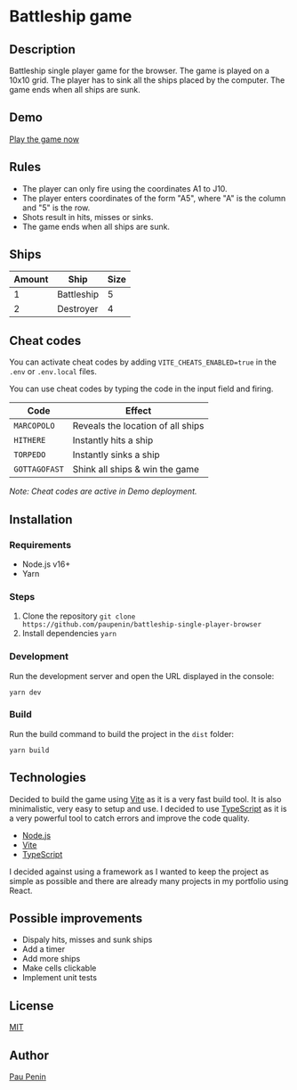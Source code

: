 # Battleship game

## Description
Battleship single player game for the browser. The game is played on a 10x10 grid. The player has to sink all the ships placed by the computer. The game ends when all ships are sunk.

## Demo
[Play the game now](https://battleship-single-player-browser.vercel.app/)

## Rules
- The player can only fire using the coordinates A1 to J10.
- The player enters coordinates of the form "A5", where "A" is the column and "5" is the row.
- Shots result in hits, misses or sinks.
- The game ends when all ships are sunk.

## Ships

| Amount | Ship | Size |
| --- | --- | --- |
| 1 | Battleship | 5 |
| 2 | Destroyer | 4 |

## Cheat codes

You can activate cheat codes by adding ```VITE_CHEATS_ENABLED=true``` in the `.env` or `.env.local` files.

You can use cheat codes by typing the code in the input field and firing.

| Code | Effect |
| --- | --- |
| `MARCOPOLO` | Reveals the location of all ships |
| `HITHERE` | Instantly hits a ship |
| `TORPEDO` | Instantly sinks a ship |
| `GOTTAGOFAST` | Shink all ships & win the game |

*Note: Cheat codes are active in Demo deployment.*

## Installation

### Requirements
- Node.js v16+
- Yarn

### Steps
1. Clone the repository ```git clone https://github.com/paupenin/battleship-single-player-browser```
2. Install dependencies ```yarn```

### Development
 Run the development server and open the URL displayed in the console:

 ```yarn dev```

### Build
Run the build command to build the project in the ```dist``` folder:

```yarn build```

## Technologies

Decided to build the game using [Vite](https://vitejs.dev/) as it is a very fast build tool. It is also minimalistic, very easy to setup and use. I decided to use [TypeScript](https://www.typescriptlang.org/) as it is a very powerful tool to catch errors and improve the code quality.

- [Node.js](https://nodejs.org/en/)
- [Vite](https://vitejs.dev/)
- [TypeScript](https://www.typescriptlang.org/)

I decided against using a framework as I wanted to keep the project as simple as possible and there are already many projects in my portfolio using React.

## Possible improvements

- Dispaly hits, misses and sunk ships
- Add a timer
- Add more ships
- Make cells clickable
- Implement unit tests

## License
[MIT](https://choosealicense.com/licenses/mit/)

## Author
[Pau Penin](https://www.linkedin.com/in/paupenin/)
